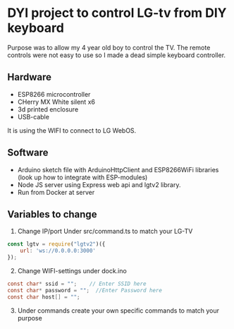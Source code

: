 # DYI project to control LG-tv from DIY keyboard

Purpose was to allow my 4 year old boy to control the TV. The remote controls were not easy to use so I made a dead simple keyboard controller.

## Hardware
- ESP8266 microcontroller
- CHerry MX White silent x6
- 3d printed enclosure
- USB-cable

It is using the WIFI to connect to LG WebOS.

## Software
- Arduino sketch file with ArduinoHttpClient and ESP8266WiFi libraries (look up how to integrate with ESP-modules)
- Node JS server using Express web api and lgtv2 library.
- Run from Docker at server

## Variables to change
1. Change IP/port Under src/command.ts to match your LG-TV
```javascript
const lgtv = require("lgtv2")({
    url: 'ws://0.0.0.0:3000'
});

```
2. Change WIFI-settings under dock.ino
```c
const char* ssid = "";    // Enter SSID here
const char* password = "";  //Enter Password here
const char host[] = "";
```

3. Under commands create your own specific commands to match your purpose